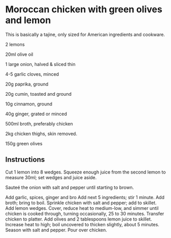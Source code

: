 # Moroccan chicken with green olives and lemon

This is basically a tajine, only sized for American ingredients and cookware.



2 lemons

20ml olive oil

1 large onion, halved & sliced thin

4-5 garlic cloves, minced

20g paprika, ground

20g cumin, toasted and ground

10g cinnamon, ground

40g ginger, grated or minced

500ml broth, preferably chicken

2kg chicken thighs, skin removed.

150g green olives

## Instructions

Cut 1 lemon into 8 wedges. Squeeze enough juice from the second lemon to measure 30ml; set wedges and juice aside. 

Sauteé the onion with salt and pepper until starting to brown. 

Add garlic, spices, ginger and bro Add next 5 ingredients; stir 1 minute. Add broth; bring to boil. Sprinkle chicken with salt and pepper; add to skillet. Add lemon wedges. Cover, reduce heat to medium-low, and simmer until chicken is cooked through, turning occasionally, 25 to 30 minutes. Transfer chicken to platter. Add olives and 2 tablespoons lemon juice to skillet. Increase heat to high; boil uncovered to thicken slightly, about 5 minutes. Season with salt and pepper. Pour over chicken. 


[Source]: https://www.epicurious.com/recipes/food/views/moroccan-chicken-with-green-olives-and-lemon-352532